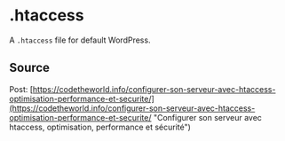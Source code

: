 # .htaccess
A `.htaccess` file for default WordPress.

## Source
Post: [https://codetheworld.info/configurer-son-serveur-avec-htaccess-optimisation-performance-et-securite/](https://codetheworld.info/configurer-son-serveur-avec-htaccess-optimisation-performance-et-securite/ "Configurer son serveur avec htaccess, optimisation, performance et sécurité")


